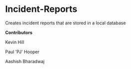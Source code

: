 # Incident-Reports

Creates incident reports that are stored in a local database

**Contributors**

Kevin Hill

Paul 'PJ' Hooper

Aashish Bharadwaj
